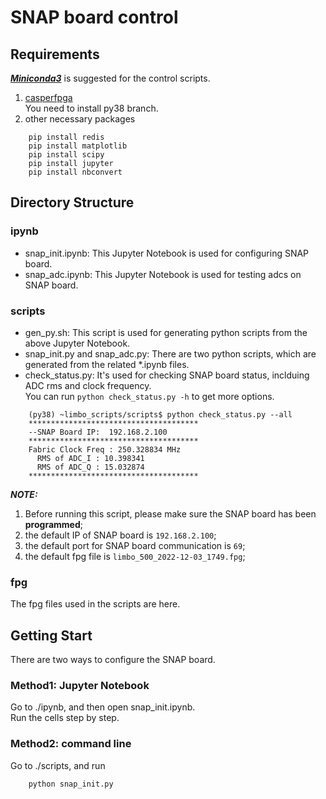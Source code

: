 # SNAP board control
## Requirements
***[Miniconda3](https://docs.conda.io/en/latest/miniconda.html)*** is suggested for the control scripts.
1. [casperfpga](https://github.com/casper-astro/casperfpga/tree/py38)  
    You need to install py38 branch.  
2. other necessary packages
```
    pip install redis
    pip install matplotlib
    pip install scipy
    pip install jupyter
    pip install nbconvert
```
## Directory Structure
### ipynb
* snap_init.ipynb: This Jupyter Notebook is used for configuring SNAP board.  
* snap_adc.ipynb: This Jupyter Notebook is used for testing adcs on SNAP board.  
### scripts
* gen_py.sh: This script is used for generating python scripts from the above Jupyter Notebook.  
* snap_init.py and snap_adc.py: There are two python scripts, which are generated from the related *.ipynb files.  
* check_status.py: It's used for checking SNAP board status, inclduing ADC rms and clock frequency.  
You can run `python check_status.py -h` to get more options.
```
    (py38) ~limbo_scripts/scripts$ python check_status.py --all
    **************************************
    --SNAP Board IP:  192.168.2.100
    **************************************
    Fabric Clock Freq : 250.328834 MHz
      RMS of ADC_I : 10.398341
      RMS of ADC_Q : 15.032874
    **************************************
```
***NOTE:***  
1. Before running this script, please make sure the SNAP board has been **programmed**;
2. the default IP of SNAP board is `192.168.2.100`; 
3. the default port for SNAP board communication is `69`;
4. the default fpg file is `limbo_500_2022-12-03_1749.fpg`;

### fpg
The fpg files used in the scripts are here.  

## Getting Start
There are two ways to configure the SNAP board.
### Method1: Jupyter Notebook   
Go to ./ipynb, and then open snap_init.ipynb.  
Run the cells step by step.
### Method2: command line  
Go to ./scripts, and run
```
    python snap_init.py
```

